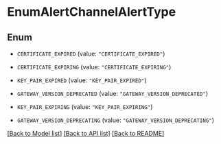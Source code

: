 # EnumAlertChannelAlertType

## Enum


* `CERTIFICATE_EXPIRED` (value: `"CERTIFICATE_EXPIRED"`)

* `CERTIFICATE_EXPIRING` (value: `"CERTIFICATE_EXPIRING"`)

* `KEY_PAIR_EXPIRED` (value: `"KEY_PAIR_EXPIRED"`)

* `GATEWAY_VERSION_DEPRECATED` (value: `"GATEWAY_VERSION_DEPRECATED"`)

* `KEY_PAIR_EXPIRING` (value: `"KEY_PAIR_EXPIRING"`)

* `GATEWAY_VERSION_DEPRECATING` (value: `"GATEWAY_VERSION_DEPRECATING"`)


[[Back to Model list]](../README.md#documentation-for-models) [[Back to API list]](../README.md#documentation-for-api-endpoints) [[Back to README]](../README.md)


